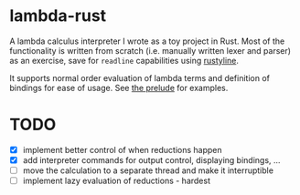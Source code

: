 # lambda-rust

A lambda calculus interpreter I wrote as a toy project in Rust. Most of the functionality is written from scratch
(i.e. manually written lexer and parser) as an exercise, save for `readline` capabilities using
[rustyline](https://github.com/kkawakam/rustyline).

It supports normal order evaluation of lambda terms and definition of bindings for ease of usage.
See [the prelude](prelude.lmd) for examples.

# TODO

- [x] implement better control of when reductions happen
- [x] add interpreter commands for output control, displaying bindings, ...
- [ ] move the calculation to a separate thread and make it interruptible
- [ ] implement lazy evaluation of reductions - hardest
